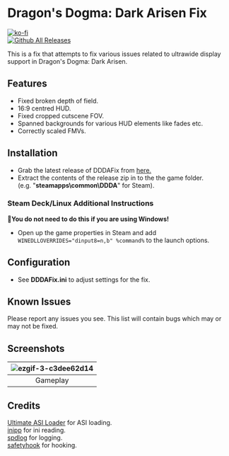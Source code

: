 # Dragon's Dogma: Dark Arisen Fix
[![ko-fi](https://ko-fi.com/img/githubbutton_sm.svg)](https://ko-fi.com/W7W01UAI9)</br>
[![Github All Releases](https://img.shields.io/github/downloads/Lyall/DDDAFix/total.svg)](https://github.com/Lyall/DDDAFix/releases)

This is a fix that attempts to fix various issues related to ultrawide display support in Dragon's Dogma: Dark Arisen.<br />

## Features
- Fixed broken depth of field.
- 16:9 centred HUD.
- Fixed cropped cutscene FOV.
- Spanned backgrounds for various HUD elements like fades etc.
- Correctly scaled FMVs.

## Installation
- Grab the latest release of DDDAFix from [here.](https://github.com/Lyall/DDDAFix/releases)
- Extract the contents of the release zip in to the the game folder.<br />(e.g. "**steamapps\common\DDDA**" for Steam).

### Steam Deck/Linux Additional Instructions
🚩**You do not need to do this if you are using Windows!**
- Open up the game properties in Steam and add `WINEDLLOVERRIDES="dinput8=n,b" %command%` to the launch options.

## Configuration
- See **DDDAFix.ini** to adjust settings for the fix.

## Known Issues
Please report any issues you see.
This list will contain bugs which may or may not be fixed.

## Screenshots

| ![ezgif-3-c3dee62d14](https://github.com/Lyall/DDDAFix/assets/695941/be7804e2-e896-47ac-ab1e-d03e9e00cdcd) |
|:--:|
| Gameplay |

## Credits
[Ultimate ASI Loader](https://github.com/ThirteenAG/Ultimate-ASI-Loader) for ASI loading. <br />
[inipp](https://github.com/mcmtroffaes/inipp) for ini reading. <br />
[spdlog](https://github.com/gabime/spdlog) for logging. <br />
[safetyhook](https://github.com/cursey/safetyhook) for hooking.
